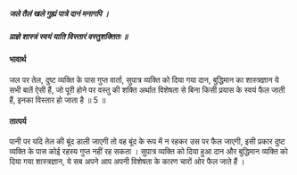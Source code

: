 ##### जले तैलं खले गुह्यं पात्रे दानं मनागपि ।
##### प्राज्ञे शास्त्रं स्वयं याति विस्तारं वस्तुशक्तितः ॥

#### भावार्थ

जल पर तेल, दुष्ट व्यक्ति के पास गुप्त वार्ता, सुपात्र व्यक्ति को दिया गया दान, बुद्धिमान का शास्त्रज्ञान ये सभी बातें ऐसी हैं, जो पूरी होने पर वस्तु की शक्ति अर्थात विशेषता से बिना किसी प्रयास के स्वयं फैल जाती हैं, इनका विस्तार हो जाता है ॥ 5 ॥

#### तात्पर्य

पानी पर यदि तेल की बूंद डाली जाएगी तो वह बूंद के रूप में न रहकर उस पर फैल जाएगी, इसी प्रकार दुष्ट व्यक्ति के पास कोई रहस्य गुप्त नहीं रह सकता । सुपात्र व्यक्ति को दिया हुआ दान और बुद्धिमान व्यक्ति को दिया गया शास्त्रज्ञान, ये सब अपने आप अपनी विशेषता के कारण चारों ओर फैल जाते हैं ।
